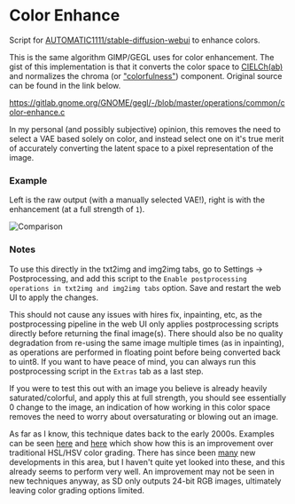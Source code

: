 # Color Enhance

Script for [AUTOMATIC1111/stable-diffusion-webui](https://github.com/AUTOMATIC1111/stable-diffusion-webui) to enhance colors.

This is the same algorithm GIMP/GEGL uses for color enhancement. The gist of this implementation is that it converts the color space to [CIELCh(ab)](https://en.wikipedia.org/wiki/CIELUV#Cylindrical_representation_(CIELCh)) and normalizes the chroma (or ["colorfulness"](https://en.wikipedia.org/wiki/Colorfulness)) component. Original source can be found in the link below.

https://gitlab.gnome.org/GNOME/gegl/-/blob/master/operations/common/color-enhance.c

In my personal (and possibly subjective) opinion, this removes the need to select a VAE based solely on color, and instead select one on it's true merit of accurately converting the latent space to a pixel representation of the image.

### Example

Left is the raw output (with a manually selected VAE!), right is with the enhancement (at a full strength of `1`).

![Comparison](https://files.catbox.moe/4ze471.jpg)

### Notes

To use this directly in the txt2img and img2img tabs, go to Settings -> Postprocessing, and add this script to the `Enable postprocessing operations in txt2img and img2img tabs` option. Save and restart the web UI to apply the changes.

This should not cause any issues with hires fix, inpainting, etc, as the postprocessing pipeline in the web UI only applies postprocessing scripts directly before returning the final image(s). There should also be no quality degradation from re-using the same image multiple times (as in inpainting), as operations are performed in floating point before being converted back to uint8. If you want to have peace of mind, you can always run this postprocessing script in the `Extras` tab as a last step.

If you were to test this out with an image you believe is already heavily saturated/colorful, and apply this at full strength, you should see essentially 0 change to the image, an indication of how working in this color space removes the need to worry about oversaturating or blowing out an image.

As far as I know, this technique dates back to the early 2000s. Examples can be seen [here](https://en.wikipedia.org/wiki/Colorfulness#Chroma) and [here](https://en.wikipedia.org/wiki/HSL_and_HSV#Disadvantages) which show how this is an improvement over traditional HSL/HSV color grading. There has since been [many](https://en.wikipedia.org/wiki/Color_appearance_model#Color_appearance_models) new developments in this area, but I haven't quite yet looked into these, and this already seems to perform very well. An improvement may not be seen in new techniques anyway, as SD only outputs 24-bit RGB images, ultimately leaving color grading options limited.